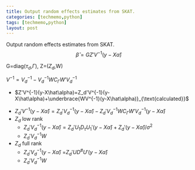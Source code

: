 ```yaml
---
title: Output random effects estimates from SKAT. 
categories: [techmemo,python]
tags: [techmemo,python]
layout: post
---
```


<!--mathJax  -->



Output random effects estimates from SKAT. 
$$\hat{\beta}=GZ'V^{-1}(y-X\hat\alpha)$$

G=diag($\tau_d$,$\Gamma$), Z=($Z_d$,W)

$V^{-1}=V_d^{-1}-V_d^{-1}WC_\Gamma W'V_d^{-1}$

 - $Z'V^{-1}(y-X\hat\alpha)=Z_d'V^{-1}(y-X\hat\alpha)+\underbrace{WV^{-1}(y-X\hat\alpha)}_{\text{calculated}}$
 

* $Z_d'V^{-1}(y-X\hat{\alpha})=Z_d'V_d^{-1}(y-X\hat\alpha)-Z_d'V_d^{-1}WC_{\Gamma} W'V_d^{-1}(y-X\hat\alpha)$
* $Z_d$ low rank
     * $Z_d'V_d^{-1}(y-X\hat\alpha)=Z_d'U_1D_{\tau}U_1'(y-X\hat\alpha)+Z_d'(y-X\hat\alpha)/\sigma^2$
     * $Z_d'V_d^{-1}W$
* $Z_d$ full rank
   * $Z_d'V_d^{-1}(y-X\hat\alpha)$ =$Z_d'UD^\# U'(y-X\hat\alpha)$
   * $Z_d'V_d^{-1}W$

